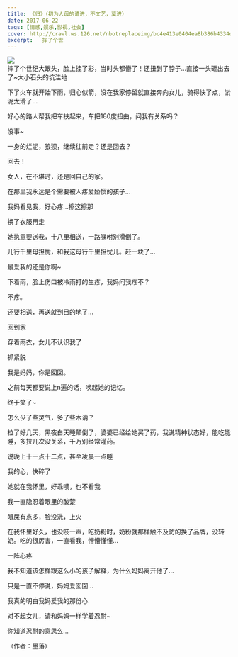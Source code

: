 ```yaml
---
title: 《归》（初为人母的请进，不文艺，莫进）
date: 2017-06-22
tags: [情感,娱乐,影视,社会]
cover: http://crawl.ws.126.net/nbotreplaceimg/bc4e413e0404ea8b386b4334d5ba150d/ae775e92068e054d1b159a12ecfb3b7a.jpg
excerpt:   摔了个世
---
```

![](http://crawl.ws.126.net/nbotreplaceimg/bc4e413e0404ea8b386b4334d5ba150d/ae775e92068e054d1b159a12ecfb3b7a.jpg)  
摔了个世纪大跟头，脸上挂了彩，当时头都懵了！还扭到了脖子…直接一头砸出去了~大小石头的坑洼地  

下了火车就开始下雨，归心似箭，没在我家停留就直接奔向女儿，骑得快了点，淤泥太滑了…

好心的路人帮我把车扶起来，车把180度扭曲，问我有关系吗？

没事~

一身的烂泥，狼狈，继续往前走？还是回去？

回去！

女人，在不堪时，还是回自己的家。

在那里我永远是个需要被人疼爱娇惯的孩子…

我妈看见我，好心疼…擦这擦那

换了衣服再走

她执意要送我，十八里相送，一路嘱咐别滑倒了。

儿行千里母担忧，和我这母行千里担忧儿。赶一块了…

最爱我的还是你啊~

下着雨，脸上伤口被冷雨打的生疼，我妈问我疼不？

不疼。

还要相送，再送就到目的地了…

回到家

穿着雨衣，女儿不认识我了

抓紧脱

我是妈妈，你是囡囡。

之前每天都要说上n遍的话，唤起她的记忆。

终于笑了~

怎么少了些灵气，多了些木讷？

拉了好几天，黑夜白天睡颠倒了，婆婆已经给她买了药，我说精神状态好，能吃能睡，多拉几次没关系，千万别经常灌药。

说晚上十一点十二点，甚至凌晨一点睡

我的心，快碎了

她就在我怀里，好乖噢，也不看我

我一直隐忍着眼里的酸楚

眼屎有点多，脸没洗，上火

在我怀里好久，也没吱一声，吃奶粉时，奶粉就那样触不及防的换了品牌，没转奶。吃的很厉害，一直看我，懵懵懂懂…

一阵心疼

我不知道该怎样跟这么小的孩子解释，为什么妈妈离开他了…

只是一直不停说，妈妈爱囡囡…

我真的明白我妈爱我的那份心

对不起女儿，请和妈妈一样学着忍耐~

你知道忍耐的意思么…

（作者：墨落）  

